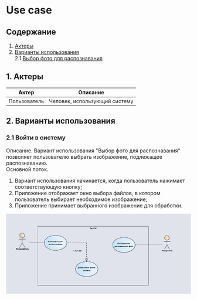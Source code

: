 # Use case
## Содержание
1. [Актеры](#actors)   
2. [Варианты использования](#use)   
2.1 [Выбор фото для распознавания](#signin)  

## 1. Актеры <a name="actors"></a>
| Актер         | Описание           |
| ------------- |------------------|
| Пользователь  | Человек, использующий систему |

## 2. Варианты использования <a name="use"></a>
### 2.1 Войти в систему <a name="signin"></a>
Описание. Вариант использования "Выбор фото для распознавания" позволяет пользователю выбрать изображение, подлежащее распознаванию.  
Основной поток.
1. Вариант использования начинается, когда пользователь нажимает соответствующую кнопку;
2. Приложение отображает окно выбора файлов, в котором пользователь выбирает необходимое изображение;
3. Приложение принимает выбранного изображение для обработки.

![Use case диаграмма](https://github.com/Klimets/BadGAI/blob/master/Documents/Diagrams/Use%20case/Use%20Case.jpg)

